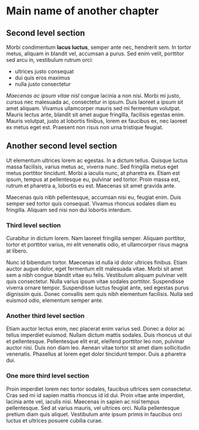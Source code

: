 # Main name of another chapter

## Second level section

Morbi condimentum **lacus luctus**, semper ante nec, hendrerit sem. In tortor metus, aliquam in blandit vel, accumsan a purus. Sed enim velit, porttitor sed arcu in, vestibulum rutrum orci:

* ultrices justo consequat
* dui quis eros maximus
* nulla justo consectetur

*Maecenas ac ipsum vitae nisl* congue lacinia a non nisi. Morbi mi justo, cursus nec malesuada ac, consectetur in ipsum. Duis laoreet a ipsum sit amet aliquam. Vivamus ullamcorper mauris sed mi fermentum volutpat. Mauris lectus ante, blandit sit amet augue fringilla, facilisis egestas enim. Mauris volutpat, justo at lobortis finibus, lorem ex faucibus ex, nec laoreet ex metus eget est. Praesent non risus non urna tristique feugiat.

## Another second level section

Ut elementum ultrices lorem ac egestas. In a dictum tellus. Quisque luctus massa facilisis, varius metus ac, viverra nunc. Sed fringilla metus eget metus porttitor tincidunt. Morbi a iaculis nunc, at pharetra ex. Etiam est ipsum, tempus at pellentesque eu, pulvinar sed tortor. Proin massa est, rutrum et pharetra a, lobortis eu est. Maecenas sit amet gravida ante. 

Maecenas quis nibh pellentesque, accumsan nisi eu, feugiat enim. Duis semper sed tortor quis consequat. Vivamus rhoncus sodales diam eu fringilla. Aliquam sed nisi non dui lobortis interdum.

### Third level section

Curabitur in dictum lorem. Nam laoreet fringilla semper. Aliquam porttitor, tortor et porttitor varius, mi elit venenatis odio, et ullamcorper risus magna at libero. 

Nunc id bibendum tortor. Maecenas id nulla id dolor ultrices finibus. Etiam auctor augue dolor, eget fermentum elit malesuada vitae. Morbi sit amet sem a nibh congue blandit vitae eu felis. Vestibulum aliquam pulvinar velit quis consectetur. Nulla varius ipsum vitae sodales porttitor. Suspendisse viverra ornare tempor. Suspendisse luctus feugiat ante, sed egestas purus dignissim quis. Donec convallis sem quis nibh elementum facilisis. Nulla sed euismod odio, elementum semper ante.

### Another third level section

Etiam auctor lectus enim, nec placerat enim varius sed. Donec a dolor ac tellus imperdiet euismod. Nullam dictum mattis sodales. Duis rhoncus ut dui et pellentesque. Pellentesque elit erat, eleifend porttitor leo non, pulvinar auctor nisi. Duis non diam leo. Aenean vitae tortor sit amet diam sollicitudin venenatis. Phasellus at lorem eget dolor tincidunt tempor. Duis a pharetra dui.

### One more third level section

Proin imperdiet lorem nec tortor sodales, faucibus ultrices sem consectetur. Cras sed mi id sapien mattis rhoncus id id dui. Proin vitae ante imperdiet, lacinia ante vel, iaculis nisi. Maecenas in sapien ac nisl tempus pellentesque. Sed at varius mauris, vel ultrices orci. Nulla pellentesque pretium diam quis aliquet. Vestibulum ante ipsum primis in faucibus orci luctus et ultrices posuere cubilia curae.
